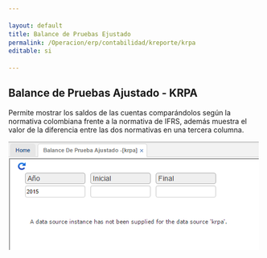```yaml
---

layout: default
title: Balance de Pruebas Ejustado
permalink: /Operacion/erp/contabilidad/kreporte/krpa
editable: si

---
```


## Balance de Pruebas Ajustado - KRPA

Permite mostrar los saldos de las cuentas comparándolos según la normativa colombiana frente a la normativa de IFRS, además muestra el valor de la diferencia entre las dos normativas en una tercera columna.  


![](KRPA.png)








